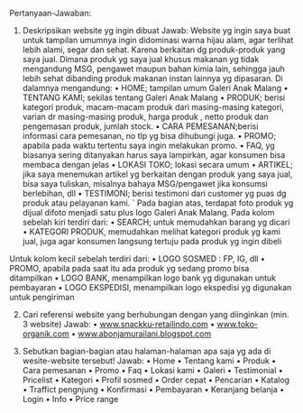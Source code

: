 Pertanyaan-Jawaban:
1.	Deskripsikan website yg ingin dibuat
Jawab:
Website yg ingin saya buat untuk tampilan umumnya ingin didominasi warna hijau alam, agar terlihat lebih alami, segar dan sehat. Karena berkaitan dg produk-produk yang saya jual. Dimana produk yg saya jual khusus makanan yg tidak mengandung MSG, pengawet maupun bahan kimia lain, sehingga jauh lebih sehat dibanding produk makanan instan lainnya yg dipasaran.
Di dalamnya mengandung:
•	HOME; tampilan umum Galeri Anak Malang
•	TENTANG KAMI; sekilas tentang Galeri Anak Malang
•	PRODUK; berisi kategori produk, macam-macam produk dari masing-masing kategori, varian dr masing-masing produk, harga produk , netto produk dan pengemasan produk, jumlah stock.
•	CARA PEMESANAN;berisi informasi cara pemesanan, no tlp yg bisa dihubungi juga.
•	PROMO; apabila pada waktu tertentu saya ingin melakukan promo. 
•	FAQ, yg biasanya sering ditanyakan harus saya lampirkan, agar konsumen bisa membaca dengan jelas
•	LOKASI TOKO; lokasi secara umum
•	ARTIKEL; jika saya menemukan artikel yg berkaitan dengan produk yang saya jual, bisa saya tuliskan, misalnya bahaya MSG/pengawet jika konsumsi berlebihan, dll
•	TESTIMONI; berisi testimoni dari customer yg puas dg produk atau pelayanan kami.
`	Pada bagian atas, terdapat foto produk yg dijual difoto menjadi satu plus logo Galeri Anak Malang.
Pada kolom sebelah kiri terdiri dari:
•	SEARCH; untuk memudahkan barang yg dicari
•	KATEGORI PRODUK, memudahkan melihat kategori produk yg kami jual, juga agar konsumen langsung tertuju pada produk yg ingin dibeli

Untuk kolom kecil sebelah terdiri dari:
•	LOGO SOSMED : FP, IG, 	dll
•	PROMO, apabila pada saat itu ada produk yg sedang promo bisa ditampilkan
•	LOGO BANK, menampilkan logo bank yg digunakan untuk pembayaran
•	LOGO EKSPEDISI, menampilkan logo ekspedisi yg digunakan untuk pengiriman

2.	Cari referensi website yang berhubungan dengan yang diinginkan (min. 3 website)
Jawab:
•	www.snackku-retailindo.com
•	www.toko-organik.com
•	www.abonjamurailani.blogspot.com


3.	Sebutkan bagian-bagian atau halaman-halaman apa saja yg ada di wesite-website tersebut!
Jawab:
•	Home
•	Tentang kami
•	Produk
•	Cara pemesanan
•	Promo
•	Faq
•	Lokasi kami
•	Galeri
•	Testimonial
•	Pricelist
•	Kategori
•	Profil sosmed
•	Order cepat
•	Pencarian
•	Katalog
•	Traffict pengnjung
•	Konfirmasi
•	Pembayaran
•	Keranjang belanja
•	Login
•	Info
•	Price range
